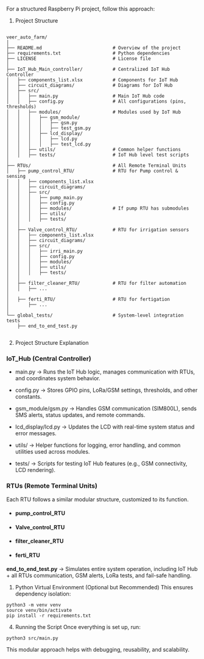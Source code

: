 For a structured Raspberry Pi project, follow this approach:

1. Project Structure

```

veer_auto_farm/  
│
├── README.md                          # Overview of the project
├── requirements.txt                   # Python dependencies
├── LICENSE                            # License file
│
├── IoT_Hub_Main_controller/           # Centralized IoT Hub Controller
│   ├── components_list.xlsx           # Components for IoT Hub
│   ├── circuit_diagrams/              # Diagrams for IoT Hub
│   ├── src/
│   │   ├── main.py                    # Main IoT Hub code
│   │   ├── config.py                  # All configurations (pins, thresholds)
│   │   ├── modules/                   # Modules used by IoT Hub
│   │   │   ├── gsm_module/
│   │   │   │   ├── gsm.py
│   │   │   │   ├── test_gsm.py
│   │   │   ├── lcd_display/
│   │   │   │   ├── lcd.py
│   │   │   │   ├── test_lcd.py
│   │   ├── utils/                     # Common helper functions
│   │   ├── tests/                     # IoT Hub level test scripts
│
├── RTUs/                              # All Remote Terminal Units
│   ├── pump_control_RTU/              # RTU for Pump control & sensing
│   │   ├── components_list.xlsx
│   │   ├── circuit_diagrams/
│   │   ├── src/
│   │   │   ├── pump_main.py
│   │   │   ├── config.py
│   │   │   ├── modules/               # If pump RTU has submodules
│   │   │   ├── utils/
│   │   │   ├── tests/
│   │
│   ├── Valve_control_RTU/             # RTU for irrigation sensors
│   │   ├── components_list.xlsx
│   │   ├── circuit_diagrams/
│   │   ├── src/
│   │   │   ├── irri_main.py
│   │   │   ├── config.py
│   │   │   ├── modules/
│   │   │   ├── utils/
│   │   │   ├── tests/
│   │
│   ├── filter_cleaner_RTU/            # RTU for filter automation
│   │   ├── ...
│
│   ├── ferti_RTU/                     # RTU for fertigation
│       ├── ...
│
└── global_tests/                      # System-level integration tests
    ├── end_to_end_test.py
  
```

2. Project Structure Explanation
### IoT_Hub (Central Controller)

- main.py → Runs the IoT Hub logic, manages communication with RTUs, and coordinates system behavior.

- config.py → Stores GPIO pins, LoRa/GSM settings, thresholds, and other constants.

- gsm_module/gsm.py → Handles GSM communication (SIM800L), sends SMS alerts, status updates, and remote commands.

- lcd_display/lcd.py → Updates the LCD with real-time system status and error messages.

- utils/ → Helper functions for logging, error handling, and common utilities used across modules.

- tests/ → Scripts for testing IoT Hub features (e.g., GSM connectivity, LCD rendering).

### RTUs (Remote Terminal Units)

Each RTU follows a similar modular structure, customized to its function.

- #### pump_control_RTU

- #### Valve_control_RTU

- #### filter_cleaner_RTU

- #### ferti_RTU

**end_to_end_test.py** → Simulates entire system operation, including IoT Hub + all RTUs communication, GSM alerts, LoRa tests, and fail-safe handling.

1. Python Virtual Environment (Optional but Recommended)
This ensures dependency isolation:

```
python3 -m venv venv
source venv/bin/activate
pip install -r requirements.txt
```
4. Running the Script
Once everything is set up, run:

```
python3 src/main.py 
```

This modular approach helps with debugging, reusability, and scalability.












